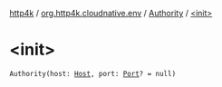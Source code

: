 [http4k](../../index.md) / [org.http4k.cloudnative.env](../index.md) / [Authority](index.md) / [&lt;init&gt;](./-init-.md)

# &lt;init&gt;

`Authority(host: `[`Host`](../-host/index.md)`, port: `[`Port`](../-port/index.md)`? = null)`